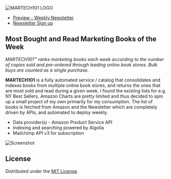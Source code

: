 ![MARTECH101 LOGO](https://raw.githubusercontent.com/mohapsat/martech101/master/images/mt101_logo.png)

- [Preview - Weekly Newsletter](https://us17.campaign-archive.com/?u=9e95db2f6a7bbb82bbbef27a7&id=16b0cae565)
- [Newsletter Sign up](https://martech101.us17.list-manage.com/subscribe?u=9e95db2f6a7bbb82bbbef27a7&id=2ec66579e8)

## Most Bought and Read Marketing Books of the Week

*MARTECH101™ ranks marketing books each week according to the number of copies sold and pre-ordered through leading online book stores. Bulk buys are counted as a single purchase.*

**MARTECH101** is a fully automated service / catalog that consolidates and indexes books from multiple online book stores, and returns the ones that are most sold and read during a given week. I found the existing lists for e.g. NY Best Sellers, Amazon Charts are pretty limited and thus decided to spin up a small project of my own primarily for my consumption. The list of books is fetched from Amazon and the Newsletter which are completely driven by APIs, and automated to deploy weekly.

- Data provider(s) - Amazon Product Service API
- Indexing and searching powered by Algolia
- Mailchimp API v3 for subscription


![Screenshot](https://raw.githubusercontent.com/mohapsat/martech101/master/images/mt101_home.png)

## License
Distributed under the [MIT License](LICENSE).
